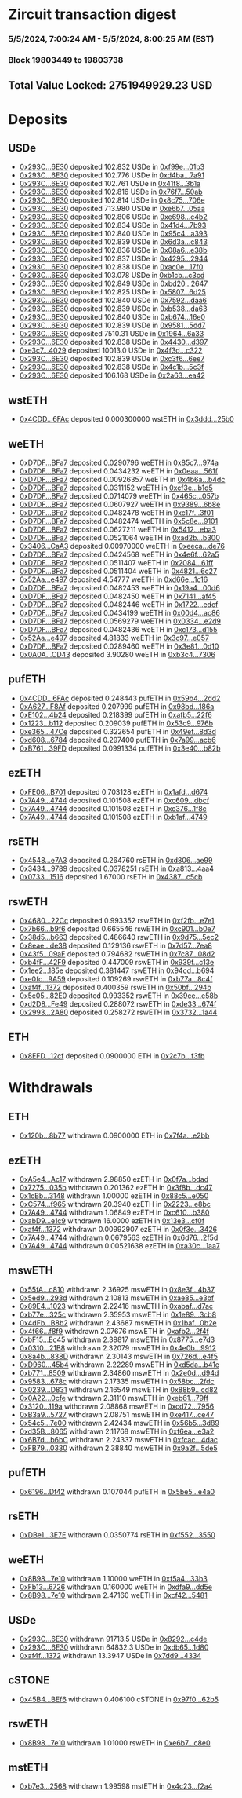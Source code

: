 # Zircuit transaction digest
### 5/5/2024, 7:00:24 AM - 5/5/2024, 8:00:25 AM (EST)
### Block 19803449 to 19803738

## Total Value Locked: 2751949929.23 USD

# Deposits
## USDe
- [0x293C...6E30](https://etherscan.io/address/0x293C6937D8D82e05B01335F7B33FBA0c8e256E30) deposited 102.832 USDe in [0xf99e...01b3](https://etherscan.io/tx/0x293C6937D8D82e05B01335F7B33FBA0c8e256E30)
- [0x293C...6E30](https://etherscan.io/address/0x293C6937D8D82e05B01335F7B33FBA0c8e256E30) deposited 102.776 USDe in [0xd4ba...7a91](https://etherscan.io/tx/0x293C6937D8D82e05B01335F7B33FBA0c8e256E30)
- [0x293C...6E30](https://etherscan.io/address/0x293C6937D8D82e05B01335F7B33FBA0c8e256E30) deposited 102.761 USDe in [0x41f8...3b1a](https://etherscan.io/tx/0x293C6937D8D82e05B01335F7B33FBA0c8e256E30)
- [0x293C...6E30](https://etherscan.io/address/0x293C6937D8D82e05B01335F7B33FBA0c8e256E30) deposited 102.816 USDe in [0x76f7...50ab](https://etherscan.io/tx/0x293C6937D8D82e05B01335F7B33FBA0c8e256E30)
- [0x293C...6E30](https://etherscan.io/address/0x293C6937D8D82e05B01335F7B33FBA0c8e256E30) deposited 102.814 USDe in [0x8c75...706e](https://etherscan.io/tx/0x293C6937D8D82e05B01335F7B33FBA0c8e256E30)
- [0x293C...6E30](https://etherscan.io/address/0x293C6937D8D82e05B01335F7B33FBA0c8e256E30) deposited 713.980 USDe in [0xe6b7...05aa](https://etherscan.io/tx/0x293C6937D8D82e05B01335F7B33FBA0c8e256E30)
- [0x293C...6E30](https://etherscan.io/address/0x293C6937D8D82e05B01335F7B33FBA0c8e256E30) deposited 102.806 USDe in [0xe698...c4b2](https://etherscan.io/tx/0x293C6937D8D82e05B01335F7B33FBA0c8e256E30)
- [0x293C...6E30](https://etherscan.io/address/0x293C6937D8D82e05B01335F7B33FBA0c8e256E30) deposited 102.834 USDe in [0x41d4...7b93](https://etherscan.io/tx/0x293C6937D8D82e05B01335F7B33FBA0c8e256E30)
- [0x293C...6E30](https://etherscan.io/address/0x293C6937D8D82e05B01335F7B33FBA0c8e256E30) deposited 102.840 USDe in [0x95c4...a393](https://etherscan.io/tx/0x293C6937D8D82e05B01335F7B33FBA0c8e256E30)
- [0x293C...6E30](https://etherscan.io/address/0x293C6937D8D82e05B01335F7B33FBA0c8e256E30) deposited 102.839 USDe in [0x6d3a...c843](https://etherscan.io/tx/0x293C6937D8D82e05B01335F7B33FBA0c8e256E30)
- [0x293C...6E30](https://etherscan.io/address/0x293C6937D8D82e05B01335F7B33FBA0c8e256E30) deposited 102.836 USDe in [0x08a6...e38b](https://etherscan.io/tx/0x293C6937D8D82e05B01335F7B33FBA0c8e256E30)
- [0x293C...6E30](https://etherscan.io/address/0x293C6937D8D82e05B01335F7B33FBA0c8e256E30) deposited 102.837 USDe in [0x4295...2944](https://etherscan.io/tx/0x293C6937D8D82e05B01335F7B33FBA0c8e256E30)
- [0x293C...6E30](https://etherscan.io/address/0x293C6937D8D82e05B01335F7B33FBA0c8e256E30) deposited 102.838 USDe in [0xac0e...17f0](https://etherscan.io/tx/0x293C6937D8D82e05B01335F7B33FBA0c8e256E30)
- [0x293C...6E30](https://etherscan.io/address/0x293C6937D8D82e05B01335F7B33FBA0c8e256E30) deposited 103.078 USDe in [0xb1cb...c3cd](https://etherscan.io/tx/0x293C6937D8D82e05B01335F7B33FBA0c8e256E30)
- [0x293C...6E30](https://etherscan.io/address/0x293C6937D8D82e05B01335F7B33FBA0c8e256E30) deposited 102.849 USDe in [0xbd20...2647](https://etherscan.io/tx/0x293C6937D8D82e05B01335F7B33FBA0c8e256E30)
- [0x293C...6E30](https://etherscan.io/address/0x293C6937D8D82e05B01335F7B33FBA0c8e256E30) deposited 102.825 USDe in [0x5807...6d25](https://etherscan.io/tx/0x293C6937D8D82e05B01335F7B33FBA0c8e256E30)
- [0x293C...6E30](https://etherscan.io/address/0x293C6937D8D82e05B01335F7B33FBA0c8e256E30) deposited 102.840 USDe in [0x7592...daa6](https://etherscan.io/tx/0x293C6937D8D82e05B01335F7B33FBA0c8e256E30)
- [0x293C...6E30](https://etherscan.io/address/0x293C6937D8D82e05B01335F7B33FBA0c8e256E30) deposited 102.839 USDe in [0xb538...da63](https://etherscan.io/tx/0x293C6937D8D82e05B01335F7B33FBA0c8e256E30)
- [0x293C...6E30](https://etherscan.io/address/0x293C6937D8D82e05B01335F7B33FBA0c8e256E30) deposited 102.840 USDe in [0xb674...16e0](https://etherscan.io/tx/0x293C6937D8D82e05B01335F7B33FBA0c8e256E30)
- [0x293C...6E30](https://etherscan.io/address/0x293C6937D8D82e05B01335F7B33FBA0c8e256E30) deposited 102.839 USDe in [0x9581...5dd7](https://etherscan.io/tx/0x293C6937D8D82e05B01335F7B33FBA0c8e256E30)
- [0x293C...6E30](https://etherscan.io/address/0x293C6937D8D82e05B01335F7B33FBA0c8e256E30) deposited 7510.31 USDe in [0x1964...6a33](https://etherscan.io/tx/0x293C6937D8D82e05B01335F7B33FBA0c8e256E30)
- [0x293C...6E30](https://etherscan.io/address/0x293C6937D8D82e05B01335F7B33FBA0c8e256E30) deposited 102.838 USDe in [0x4430...d397](https://etherscan.io/tx/0x293C6937D8D82e05B01335F7B33FBA0c8e256E30)
- [0xe3c7...4029](https://etherscan.io/address/0xe3c7D7ea4E8aB3081774F067ACD3f5AFB5404029) deposited 10013.0 USDe in [0x4f3d...c322](https://etherscan.io/tx/0xe3c7D7ea4E8aB3081774F067ACD3f5AFB5404029)
- [0x293C...6E30](https://etherscan.io/address/0x293C6937D8D82e05B01335F7B33FBA0c8e256E30) deposited 102.839 USDe in [0xc3f6...6ee7](https://etherscan.io/tx/0x293C6937D8D82e05B01335F7B33FBA0c8e256E30)
- [0x293C...6E30](https://etherscan.io/address/0x293C6937D8D82e05B01335F7B33FBA0c8e256E30) deposited 102.838 USDe in [0x4c1b...5c3f](https://etherscan.io/tx/0x293C6937D8D82e05B01335F7B33FBA0c8e256E30)
- [0x293C...6E30](https://etherscan.io/address/0x293C6937D8D82e05B01335F7B33FBA0c8e256E30) deposited 106.168 USDe in [0x2a63...ea42](https://etherscan.io/tx/0x293C6937D8D82e05B01335F7B33FBA0c8e256E30)
## wstETH
- [0x4CDD...6FAc](https://etherscan.io/address/0x4CDD46d5e3e0b5d558A706F8ab77A1fC3af66FAc) deposited 0.000300000 wstETH in [0x3ddd...25b0](https://etherscan.io/tx/0x4CDD46d5e3e0b5d558A706F8ab77A1fC3af66FAc)
## weETH
- [0xD7DF...BFa7](https://etherscan.io/address/0xD7DF7E085214743530afF339aFC420c7c720BFa7) deposited 0.0290796 weETH in [0x85c7...974a](https://etherscan.io/tx/0xD7DF7E085214743530afF339aFC420c7c720BFa7)
- [0xD7DF...BFa7](https://etherscan.io/address/0xD7DF7E085214743530afF339aFC420c7c720BFa7) deposited 0.0434232 weETH in [0x0eaa...561f](https://etherscan.io/tx/0xD7DF7E085214743530afF339aFC420c7c720BFa7)
- [0xD7DF...BFa7](https://etherscan.io/address/0xD7DF7E085214743530afF339aFC420c7c720BFa7) deposited 0.00926357 weETH in [0x4b6a...b4dc](https://etherscan.io/tx/0xD7DF7E085214743530afF339aFC420c7c720BFa7)
- [0xD7DF...BFa7](https://etherscan.io/address/0xD7DF7E085214743530afF339aFC420c7c720BFa7) deposited 0.0311152 weETH in [0xcf3e...b1d5](https://etherscan.io/tx/0xD7DF7E085214743530afF339aFC420c7c720BFa7)
- [0xD7DF...BFa7](https://etherscan.io/address/0xD7DF7E085214743530afF339aFC420c7c720BFa7) deposited 0.0714079 weETH in [0x465c...057b](https://etherscan.io/tx/0xD7DF7E085214743530afF339aFC420c7c720BFa7)
- [0xD7DF...BFa7](https://etherscan.io/address/0xD7DF7E085214743530afF339aFC420c7c720BFa7) deposited 0.0607927 weETH in [0x9389...6b8e](https://etherscan.io/tx/0xD7DF7E085214743530afF339aFC420c7c720BFa7)
- [0xD7DF...BFa7](https://etherscan.io/address/0xD7DF7E085214743530afF339aFC420c7c720BFa7) deposited 0.0482478 weETH in [0xc17f...3f01](https://etherscan.io/tx/0xD7DF7E085214743530afF339aFC420c7c720BFa7)
- [0xD7DF...BFa7](https://etherscan.io/address/0xD7DF7E085214743530afF339aFC420c7c720BFa7) deposited 0.0482474 weETH in [0x5c8e...9101](https://etherscan.io/tx/0xD7DF7E085214743530afF339aFC420c7c720BFa7)
- [0xD7DF...BFa7](https://etherscan.io/address/0xD7DF7E085214743530afF339aFC420c7c720BFa7) deposited 0.0627211 weETH in [0x5412...eba3](https://etherscan.io/tx/0xD7DF7E085214743530afF339aFC420c7c720BFa7)
- [0xD7DF...BFa7](https://etherscan.io/address/0xD7DF7E085214743530afF339aFC420c7c720BFa7) deposited 0.0521064 weETH in [0xad2b...b300](https://etherscan.io/tx/0xD7DF7E085214743530afF339aFC420c7c720BFa7)
- [0x3406...CaA3](https://etherscan.io/address/0x340684715C585666dFfE1A808e6F33862D55CaA3) deposited 0.00970000 weETH in [0xeeca...de76](https://etherscan.io/tx/0x340684715C585666dFfE1A808e6F33862D55CaA3)
- [0xD7DF...BFa7](https://etherscan.io/address/0xD7DF7E085214743530afF339aFC420c7c720BFa7) deposited 0.0424568 weETH in [0x4e6f...62a5](https://etherscan.io/tx/0xD7DF7E085214743530afF339aFC420c7c720BFa7)
- [0xD7DF...BFa7](https://etherscan.io/address/0xD7DF7E085214743530afF339aFC420c7c720BFa7) deposited 0.0511407 weETH in [0x2084...61ff](https://etherscan.io/tx/0xD7DF7E085214743530afF339aFC420c7c720BFa7)
- [0xD7DF...BFa7](https://etherscan.io/address/0xD7DF7E085214743530afF339aFC420c7c720BFa7) deposited 0.0511404 weETH in [0x4821...6c27](https://etherscan.io/tx/0xD7DF7E085214743530afF339aFC420c7c720BFa7)
- [0x52Aa...e497](https://etherscan.io/address/0x52Aa899454998Be5b000Ad077a46Bbe360F4e497) deposited 4.54777 weETH in [0xd66e...1c16](https://etherscan.io/tx/0x52Aa899454998Be5b000Ad077a46Bbe360F4e497)
- [0xD7DF...BFa7](https://etherscan.io/address/0xD7DF7E085214743530afF339aFC420c7c720BFa7) deposited 0.0482453 weETH in [0x19a4...00d6](https://etherscan.io/tx/0xD7DF7E085214743530afF339aFC420c7c720BFa7)
- [0xD7DF...BFa7](https://etherscan.io/address/0xD7DF7E085214743530afF339aFC420c7c720BFa7) deposited 0.0482450 weETH in [0x7141...af45](https://etherscan.io/tx/0xD7DF7E085214743530afF339aFC420c7c720BFa7)
- [0xD7DF...BFa7](https://etherscan.io/address/0xD7DF7E085214743530afF339aFC420c7c720BFa7) deposited 0.0482446 weETH in [0x1722...edcf](https://etherscan.io/tx/0xD7DF7E085214743530afF339aFC420c7c720BFa7)
- [0xD7DF...BFa7](https://etherscan.io/address/0xD7DF7E085214743530afF339aFC420c7c720BFa7) deposited 0.0434199 weETH in [0x00d4...ac86](https://etherscan.io/tx/0xD7DF7E085214743530afF339aFC420c7c720BFa7)
- [0xD7DF...BFa7](https://etherscan.io/address/0xD7DF7E085214743530afF339aFC420c7c720BFa7) deposited 0.0569279 weETH in [0x0334...e2d9](https://etherscan.io/tx/0xD7DF7E085214743530afF339aFC420c7c720BFa7)
- [0xD7DF...BFa7](https://etherscan.io/address/0xD7DF7E085214743530afF339aFC420c7c720BFa7) deposited 0.0482436 weETH in [0xc173...d155](https://etherscan.io/tx/0xD7DF7E085214743530afF339aFC420c7c720BFa7)
- [0x52Aa...e497](https://etherscan.io/address/0x52Aa899454998Be5b000Ad077a46Bbe360F4e497) deposited 4.81833 weETH in [0x3c97...e057](https://etherscan.io/tx/0x52Aa899454998Be5b000Ad077a46Bbe360F4e497)
- [0xD7DF...BFa7](https://etherscan.io/address/0xD7DF7E085214743530afF339aFC420c7c720BFa7) deposited 0.0289460 weETH in [0x3e81...0d10](https://etherscan.io/tx/0xD7DF7E085214743530afF339aFC420c7c720BFa7)
- [0x0A0A...CD43](https://etherscan.io/address/0x0A0AE914771Ec0a5851049864cCC27B1bAa8CD43) deposited 3.90280 weETH in [0xb3c4...7306](https://etherscan.io/tx/0x0A0AE914771Ec0a5851049864cCC27B1bAa8CD43)
## pufETH
- [0x4CDD...6FAc](https://etherscan.io/address/0x4CDD46d5e3e0b5d558A706F8ab77A1fC3af66FAc) deposited 0.248443 pufETH in [0x59b4...2dd2](https://etherscan.io/tx/0x4CDD46d5e3e0b5d558A706F8ab77A1fC3af66FAc)
- [0xA627...F8Af](https://etherscan.io/address/0xA627b2f69aa47339aDCBBF374c4051A04621F8Af) deposited 0.207999 pufETH in [0x98bd...186a](https://etherscan.io/tx/0xA627b2f69aa47339aDCBBF374c4051A04621F8Af)
- [0xE102...4b24](https://etherscan.io/address/0xE10261E735172d6Df2dB1f66A1406f3B27e54b24) deposited 0.218399 pufETH in [0xafb5...22f6](https://etherscan.io/tx/0xE10261E735172d6Df2dB1f66A1406f3B27e54b24)
- [0x1223...b112](https://etherscan.io/address/0x1223F69B6095d17ce59e00779735601Ff677b112) deposited 0.209039 pufETH in [0x53c9...976b](https://etherscan.io/tx/0x1223F69B6095d17ce59e00779735601Ff677b112)
- [0xe365...47Ce](https://etherscan.io/address/0xe3659CC55A250511a981c0f7d5608d297DC147Ce) deposited 0.322654 pufETH in [0x49ef...8d3d](https://etherscan.io/tx/0xe3659CC55A250511a981c0f7d5608d297DC147Ce)
- [0xd608...6784](https://etherscan.io/address/0xd60848390bD1966EC2981b1Af79319064AC46784) deposited 0.297400 pufETH in [0x7a99...acb6](https://etherscan.io/tx/0xd60848390bD1966EC2981b1Af79319064AC46784)
- [0xB761...39FD](https://etherscan.io/address/0xB761Cd4802AFCAF8BA7d49851e9B5986eC5839FD) deposited 0.0991334 pufETH in [0x3e40...b82b](https://etherscan.io/tx/0xB761Cd4802AFCAF8BA7d49851e9B5986eC5839FD)
## ezETH
- [0xFE06...B701](https://etherscan.io/address/0xFE063FfA4788Bf644d743a04b12f17c107efB701) deposited 0.703128 ezETH in [0x1afd...d674](https://etherscan.io/tx/0xFE063FfA4788Bf644d743a04b12f17c107efB701)
- [0x7A49...4744](https://etherscan.io/address/0x7A493Be5c2ce014cD049Bf178a1ac0Db1B434744) deposited 0.101508 ezETH in [0xc609...dbcf](https://etherscan.io/tx/0x7A493Be5c2ce014cD049Bf178a1ac0Db1B434744)
- [0x7A49...4744](https://etherscan.io/address/0x7A493Be5c2ce014cD049Bf178a1ac0Db1B434744) deposited 0.101508 ezETH in [0xc376...1f8c](https://etherscan.io/tx/0x7A493Be5c2ce014cD049Bf178a1ac0Db1B434744)
- [0x7A49...4744](https://etherscan.io/address/0x7A493Be5c2ce014cD049Bf178a1ac0Db1B434744) deposited 0.101508 ezETH in [0xb1af...4749](https://etherscan.io/tx/0x7A493Be5c2ce014cD049Bf178a1ac0Db1B434744)
## rsETH
- [0x4548...e7A3](https://etherscan.io/address/0x454824eBA1829455673372C35f1b664aC1aFe7A3) deposited 0.264760 rsETH in [0xd806...ae99](https://etherscan.io/tx/0x454824eBA1829455673372C35f1b664aC1aFe7A3)
- [0x3434...9789](https://etherscan.io/address/0x34349c5569e7B846c3558961552D2202760A9789) deposited 0.0378251 rsETH in [0xa813...4aa4](https://etherscan.io/tx/0x34349c5569e7B846c3558961552D2202760A9789)
- [0x0733...1516](https://etherscan.io/address/0x073367ce31eF1405a8Bf09E74582018Fd1911516) deposited 1.67000 rsETH in [0x4387...c5cb](https://etherscan.io/tx/0x073367ce31eF1405a8Bf09E74582018Fd1911516)
## rswETH
- [0x4680...22Cc](https://etherscan.io/address/0x46801B45de257EE3b5EbB2Cd0e5a61F0630522Cc) deposited 0.993352 rswETH in [0xf2fb...e7e1](https://etherscan.io/tx/0x46801B45de257EE3b5EbB2Cd0e5a61F0630522Cc)
- [0x7b66...b9f6](https://etherscan.io/address/0x7b663490e2698A63B2E55D92B988D0030412b9f6) deposited 0.665546 rswETH in [0xc901...b0e7](https://etherscan.io/tx/0x7b663490e2698A63B2E55D92B988D0030412b9f6)
- [0x38d5...b663](https://etherscan.io/address/0x38d587c08679Da69C071f68Ce0e7e89481FEb663) deposited 0.486640 rswETH in [0x9d75...5ec2](https://etherscan.io/tx/0x38d587c08679Da69C071f68Ce0e7e89481FEb663)
- [0x8eae...de38](https://etherscan.io/address/0x8eae46F5C4D46858092AAaEb0444CB936C46de38) deposited 0.129136 rswETH in [0x7d57...7ea8](https://etherscan.io/tx/0x8eae46F5C4D46858092AAaEb0444CB936C46de38)
- [0x43f5...09aF](https://etherscan.io/address/0x43f5CB9125769De947EC4a8D275e14d0B10c09aF) deposited 0.794682 rswETH in [0x7c87...08d2](https://etherscan.io/tx/0x43f5CB9125769De947EC4a8D275e14d0B10c09aF)
- [0xb4fF...42F9](https://etherscan.io/address/0xb4fF70F06c41306e31cbBab69e5ACA0e7d0142F9) deposited 0.447009 rswETH in [0x939f...c13e](https://etherscan.io/tx/0xb4fF70F06c41306e31cbBab69e5ACA0e7d0142F9)
- [0x1ee2...185e](https://etherscan.io/address/0x1ee2ffA742FdBec532f8986463c2fEa50BB2185e) deposited 0.381447 rswETH in [0x94cd...b694](https://etherscan.io/tx/0x1ee2ffA742FdBec532f8986463c2fEa50BB2185e)
- [0xe0fc...9A59](https://etherscan.io/address/0xe0fc0653A6FA745E4Da92Ba3F18F0763215B9A59) deposited 0.109269 rswETH in [0xb77a...8c4f](https://etherscan.io/tx/0xe0fc0653A6FA745E4Da92Ba3F18F0763215B9A59)
- [0xaf4f...1372](https://etherscan.io/address/0xaf4fAD23b7710Cd73a57dF9FA554CDC67B241372) deposited 0.400359 rswETH in [0x50bf...294b](https://etherscan.io/tx/0xaf4fAD23b7710Cd73a57dF9FA554CDC67B241372)
- [0x5c05...82E0](https://etherscan.io/address/0x5c05F9CB6Cc77648d007E119AE2040e582A982E0) deposited 0.993352 rswETH in [0x39ce...e58b](https://etherscan.io/tx/0x5c05F9CB6Cc77648d007E119AE2040e582A982E0)
- [0xd2D8...Fe49](https://etherscan.io/address/0xd2D8e895C4B023d708dc885236430827eC78Fe49) deposited 0.288072 rswETH in [0xde33...674f](https://etherscan.io/tx/0xd2D8e895C4B023d708dc885236430827eC78Fe49)
- [0x2993...2A80](https://etherscan.io/address/0x2993AD5518d79d1E49768CCe22811439Dae52A80) deposited 0.258272 rswETH in [0x3732...1a44](https://etherscan.io/tx/0x2993AD5518d79d1E49768CCe22811439Dae52A80)
## ETH
- [0x8EFD...12cf](https://etherscan.io/address/0x8EFD06eE3282B3E08e87F20395732955C29e12cf) deposited 0.0900000 ETH in [0x2c7b...f3fb](https://etherscan.io/tx/0x8EFD06eE3282B3E08e87F20395732955C29e12cf)
# Withdrawals
## ETH
- [0x120b...8b77](https://etherscan.io/address/0x120b50E33a06E78791f12e51986ea65A10938b77) withdrawn 0.0900000 ETH in [0x7f4a...e2bb](https://etherscan.io/tx/0x120b50E33a06E78791f12e51986ea65A10938b77)
## ezETH
- [0xA5e4...Ac17](https://etherscan.io/address/0xA5e42C0232186F8d7b5224f2B36989332e1fAc17) withdrawn 2.98850 ezETH in [0x0f7a...bdad](https://etherscan.io/tx/0xA5e42C0232186F8d7b5224f2B36989332e1fAc17)
- [0x7275...035b](https://etherscan.io/address/0x7275F1cA56b9B6bc185C783E94C6ccb1caA2035b) withdrawn 0.201362 ezETH in [0x3f8b...dc47](https://etherscan.io/tx/0x7275F1cA56b9B6bc185C783E94C6ccb1caA2035b)
- [0x1cBb...3148](https://etherscan.io/address/0x1cBb8995Eff34d2f1c9a4Af86D7dCEA41e583148) withdrawn 1.00000 ezETH in [0x88c5...e050](https://etherscan.io/tx/0x1cBb8995Eff34d2f1c9a4Af86D7dCEA41e583148)
- [0xC574...f965](https://etherscan.io/address/0xC5749B33115F0B9a0BA8Dd43165bdd83A0d8f965) withdrawn 20.3940 ezETH in [0x2223...e8bc](https://etherscan.io/tx/0xC5749B33115F0B9a0BA8Dd43165bdd83A0d8f965)
- [0x7A49...4744](https://etherscan.io/address/0x7A493Be5c2ce014cD049Bf178a1ac0Db1B434744) withdrawn 1.06849 ezETH in [0xc610...b380](https://etherscan.io/tx/0x7A493Be5c2ce014cD049Bf178a1ac0Db1B434744)
- [0xabD9...e1c9](https://etherscan.io/address/0xabD9c1D953D03c60A48F5ECdcBe54AA2a1f8e1c9) withdrawn 16.0000 ezETH in [0x13e3...cf0f](https://etherscan.io/tx/0xabD9c1D953D03c60A48F5ECdcBe54AA2a1f8e1c9)
- [0xaf4f...1372](https://etherscan.io/address/0xaf4fAD23b7710Cd73a57dF9FA554CDC67B241372) withdrawn 0.00992907 ezETH in [0x0f3e...3426](https://etherscan.io/tx/0xaf4fAD23b7710Cd73a57dF9FA554CDC67B241372)
- [0x7A49...4744](https://etherscan.io/address/0x7A493Be5c2ce014cD049Bf178a1ac0Db1B434744) withdrawn 0.0679563 ezETH in [0x6d76...2f5d](https://etherscan.io/tx/0x7A493Be5c2ce014cD049Bf178a1ac0Db1B434744)
- [0x7A49...4744](https://etherscan.io/address/0x7A493Be5c2ce014cD049Bf178a1ac0Db1B434744) withdrawn 0.00521638 ezETH in [0xa30c...1aa7](https://etherscan.io/tx/0x7A493Be5c2ce014cD049Bf178a1ac0Db1B434744)
## mswETH
- [0x55fA...c810](https://etherscan.io/address/0x55fAA42aB9E534FC2816FCb8BaBAA17f1f1Dc810) withdrawn 2.36925 mswETH in [0x8e3f...4b37](https://etherscan.io/tx/0x55fAA42aB9E534FC2816FCb8BaBAA17f1f1Dc810)
- [0x5ed9...293d](https://etherscan.io/address/0x5ed9b37D7B4cd1C6807DB4b356B590A2BBC5293d) withdrawn 2.10813 mswETH in [0xae85...e3bf](https://etherscan.io/tx/0x5ed9b37D7B4cd1C6807DB4b356B590A2BBC5293d)
- [0x89E4...1023](https://etherscan.io/address/0x89E459d3fa54e9FFa66AEDe2f6a4A49e19Cc1023) withdrawn 2.22416 mswETH in [0xabaf...d7ac](https://etherscan.io/tx/0x89E459d3fa54e9FFa66AEDe2f6a4A49e19Cc1023)
- [0xb77e...325c](https://etherscan.io/address/0xb77eb3B2aB40824DD46C79b742bcC1C7796c325c) withdrawn 2.35953 mswETH in [0x1e89...3cb8](https://etherscan.io/tx/0xb77eb3B2aB40824DD46C79b742bcC1C7796c325c)
- [0x4dFb...B8b2](https://etherscan.io/address/0x4dFb4e5B1620fCE511DE3569aE23aC6170e5B8b2) withdrawn 2.43687 mswETH in [0x1baf...0b2e](https://etherscan.io/tx/0x4dFb4e5B1620fCE511DE3569aE23aC6170e5B8b2)
- [0x4f66...f8f9](https://etherscan.io/address/0x4f6631d40178997f02C1d40bA0eC1192972Ef8f9) withdrawn 2.07676 mswETH in [0xafb2...2f4f](https://etherscan.io/tx/0x4f6631d40178997f02C1d40bA0eC1192972Ef8f9)
- [0xbF15...Ec45](https://etherscan.io/address/0xbF1544348C538b649CCa29F59c3fE867360bEc45) withdrawn 2.39817 mswETH in [0x8775...e7d3](https://etherscan.io/tx/0xbF1544348C538b649CCa29F59c3fE867360bEc45)
- [0x0310...21B8](https://etherscan.io/address/0x03105f704fFD77fa14D832130A17328Fada021B8) withdrawn 2.32079 mswETH in [0x4e0b...9912](https://etherscan.io/tx/0x03105f704fFD77fa14D832130A17328Fada021B8)
- [0x8a4b...838D](https://etherscan.io/address/0x8a4bC5626178474df11F5B553F1a82b84b50838D) withdrawn 2.30143 mswETH in [0x726d...e4f5](https://etherscan.io/tx/0x8a4bC5626178474df11F5B553F1a82b84b50838D)
- [0xD960...45b4](https://etherscan.io/address/0xD9603A190a905Ba65aD992b414E0147A743845b4) withdrawn 2.22289 mswETH in [0xd5da...b41e](https://etherscan.io/tx/0xD9603A190a905Ba65aD992b414E0147A743845b4)
- [0xb771...8509](https://etherscan.io/address/0xb7710af71c8F9A9B87406fcE2207cA7Ea09f8509) withdrawn 2.34860 mswETH in [0x2e0d...d94d](https://etherscan.io/tx/0xb7710af71c8F9A9B87406fcE2207cA7Ea09f8509)
- [0x9583...678c](https://etherscan.io/address/0x958383A81735521DE586a862F7baACdB2C6D678c) withdrawn 2.17335 mswETH in [0x58bc...2fdc](https://etherscan.io/tx/0x958383A81735521DE586a862F7baACdB2C6D678c)
- [0x0239...D831](https://etherscan.io/address/0x02393CB1f23b708b17f028ec738BeFc90D35D831) withdrawn 2.16549 mswETH in [0x88b9...cd82](https://etherscan.io/tx/0x02393CB1f23b708b17f028ec738BeFc90D35D831)
- [0x0A22...0cfe](https://etherscan.io/address/0x0A22a62BDA4955207C8b56b76a523E22aDFc0cfe) withdrawn 2.31110 mswETH in [0xeb61...79ff](https://etherscan.io/tx/0x0A22a62BDA4955207C8b56b76a523E22aDFc0cfe)
- [0x3120...119a](https://etherscan.io/address/0x3120951B020274f37eF2060FdA353FbeB3a2119a) withdrawn 2.08868 mswETH in [0xcd72...7956](https://etherscan.io/tx/0x3120951B020274f37eF2060FdA353FbeB3a2119a)
- [0xB3a9...5727](https://etherscan.io/address/0xB3a9E9BE507f11881ac3509414f88CeE8Bdc5727) withdrawn 2.08751 mswETH in [0xe417...ce47](https://etherscan.io/tx/0xB3a9E9BE507f11881ac3509414f88CeE8Bdc5727)
- [0x54c5...7e00](https://etherscan.io/address/0x54c53FF9BfeA63Df6D6Cb0C0cD967F608d5B7e00) withdrawn 2.42434 mswETH in [0x56b5...3d89](https://etherscan.io/tx/0x54c53FF9BfeA63Df6D6Cb0C0cD967F608d5B7e00)
- [0xd35B...8065](https://etherscan.io/address/0xd35B91169465895f8A4750E3B44f3f89C0eE8065) withdrawn 2.11768 mswETH in [0xf6ea...e3a2](https://etherscan.io/tx/0xd35B91169465895f8A4750E3B44f3f89C0eE8065)
- [0x6B7d...b6bC](https://etherscan.io/address/0x6B7d96CA02191bdAaa7C0fab6BF765FB1350b6bC) withdrawn 2.24337 mswETH in [0xfcac...4dac](https://etherscan.io/tx/0x6B7d96CA02191bdAaa7C0fab6BF765FB1350b6bC)
- [0xFB79...0330](https://etherscan.io/address/0xFB7960B51761f314A79fC6395623dE81E8bA0330) withdrawn 2.38840 mswETH in [0x9a2f...5de5](https://etherscan.io/tx/0xFB7960B51761f314A79fC6395623dE81E8bA0330)
## pufETH
- [0x6196...Df42](https://etherscan.io/address/0x6196F785e518ac7A27Ce5eB59fAee9eF4FF6Df42) withdrawn 0.107044 pufETH in [0x5be5...e4a0](https://etherscan.io/tx/0x6196F785e518ac7A27Ce5eB59fAee9eF4FF6Df42)
## rsETH
- [0xDBe1...3E7E](https://etherscan.io/address/0xDBe1002eB0e073CE848Eff273401abB539e93E7E) withdrawn 0.0350774 rsETH in [0xf552...3550](https://etherscan.io/tx/0xDBe1002eB0e073CE848Eff273401abB539e93E7E)
## weETH
- [0x8B98...7e10](https://etherscan.io/address/0x8B9869A87d5D5128Eb742FBaed44441e90327e10) withdrawn 1.10000 weETH in [0xf5a4...33b3](https://etherscan.io/tx/0x8B9869A87d5D5128Eb742FBaed44441e90327e10)
- [0xFb13...6726](https://etherscan.io/address/0xFb1395da1e9832fF80aE136BA656C907e8B66726) withdrawn 0.160000 weETH in [0xdfa9...dd5e](https://etherscan.io/tx/0xFb1395da1e9832fF80aE136BA656C907e8B66726)
- [0x8B98...7e10](https://etherscan.io/address/0x8B9869A87d5D5128Eb742FBaed44441e90327e10) withdrawn 2.47160 weETH in [0xcf42...5481](https://etherscan.io/tx/0x8B9869A87d5D5128Eb742FBaed44441e90327e10)
## USDe
- [0x293C...6E30](https://etherscan.io/address/0x293C6937D8D82e05B01335F7B33FBA0c8e256E30) withdrawn 91713.5 USDe in [0x8292...c4de](https://etherscan.io/tx/0x293C6937D8D82e05B01335F7B33FBA0c8e256E30)
- [0x293C...6E30](https://etherscan.io/address/0x293C6937D8D82e05B01335F7B33FBA0c8e256E30) withdrawn 64832.3 USDe in [0xdb65...1d80](https://etherscan.io/tx/0x293C6937D8D82e05B01335F7B33FBA0c8e256E30)
- [0xaf4f...1372](https://etherscan.io/address/0xaf4fAD23b7710Cd73a57dF9FA554CDC67B241372) withdrawn 13.3947 USDe in [0x7dd9...4334](https://etherscan.io/tx/0xaf4fAD23b7710Cd73a57dF9FA554CDC67B241372)
## cSTONE
- [0x45B4...BEf6](https://etherscan.io/address/0x45B4c09d8b5De080B46Dba6e53EbC5f7775CBEf6) withdrawn 0.406100 cSTONE in [0x97f0...62b5](https://etherscan.io/tx/0x45B4c09d8b5De080B46Dba6e53EbC5f7775CBEf6)
## rswETH
- [0x8B98...7e10](https://etherscan.io/address/0x8B9869A87d5D5128Eb742FBaed44441e90327e10) withdrawn 1.01000 rswETH in [0xe6b7...c8e0](https://etherscan.io/tx/0x8B9869A87d5D5128Eb742FBaed44441e90327e10)
## mstETH
- [0xb7e3...2568](https://etherscan.io/address/0xb7e392648014e16D61D308Bd6C55f5ef0D982568) withdrawn 1.99598 mstETH in [0x4c23...f2a4](https://etherscan.io/tx/0xb7e392648014e16D61D308Bd6C55f5ef0D982568)
